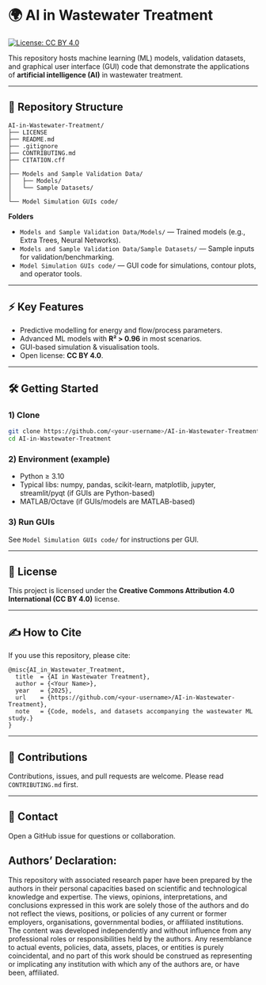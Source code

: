 # 🌍 AI in Wastewater Treatment

[![License: CC BY 4.0](https://img.shields.io/badge/License-CC%20BY%204.0-lightgrey.svg)](https://creativecommons.org/licenses/by/4.0/)

This repository hosts machine learning (ML) models, validation datasets, and graphical user interface (GUI) code that demonstrate the applications of **artificial intelligence (AI)** in wastewater treatment.

---

## 📂 Repository Structure

```
AI-in-Wastewater-Treatment/
├── LICENSE
├── README.md
├── .gitignore
├── CONTRIBUTING.md
├── CITATION.cff
│
├── Models and Sample Validation Data/
│   ├── Models/
│   └── Sample Datasets/
│
└── Model Simulation GUIs code/
```

**Folders**
- `Models and Sample Validation Data/Models/` — Trained models (e.g., Extra Trees, Neural Networks).
- `Models and Sample Validation Data/Sample Datasets/` — Sample inputs for validation/benchmarking.
- `Model Simulation GUIs code/` — GUI code for simulations, contour plots, and operator tools.

---

## ⚡ Key Features
- Predictive modelling for energy and flow/process parameters.
- Advanced ML models with **R² > 0.96** in most scenarios.
- GUI-based simulation & visualisation tools.
- Open license: **CC BY 4.0**.

---

## 🛠️ Getting Started

### 1) Clone
```bash
git clone https://github.com/<your-username>/AI-in-Wastewater-Treatment.git
cd AI-in-Wastewater-Treatment
```

### 2) Environment (example)
- Python ≥ 3.10
- Typical libs: numpy, pandas, scikit-learn, matplotlib, jupyter, streamlit/pyqt (if GUIs are Python-based)
- MATLAB/Octave (if GUIs/models are MATLAB-based)

### 3) Run GUIs
See `Model Simulation GUIs code/` for instructions per GUI.

---

## 📜 License
This project is licensed under the **Creative Commons Attribution 4.0 International (CC BY 4.0)** license.

---

## ✍️ How to Cite
If you use this repository, please cite:

```
@misc{AI_in_Wastewater_Treatment,
  title  = {AI in Wastewater Treatment},
  author = {<Your Name>},
  year   = {2025},
  url    = {https://github.com/<your-username>/AI-in-Wastewater-Treatment},
  note   = {Code, models, and datasets accompanying the wastewater ML study.}
}
```
---

## 🤝 Contributions
Contributions, issues, and pull requests are welcome. Please read `CONTRIBUTING.md` first.

---

## 📨 Contact
Open a GitHub issue for questions or collaboration.

Authors’ Declaration:
---
This repository with associated research paper have been prepared by the authors in their personal capacities based on scientific and technological knowledge and expertise. The views, opinions, interpretations, and conclusions expressed in this work are solely those of the authors and do not reflect the views, positions, or policies of any current or former employers, organisations, governmental bodies, or affiliated institutions. The content was developed independently and without influence from any professional roles or responsibilities held by the authors. Any resemblance to actual events, policies, data, assets, places, or entities is purely coincidental, and no part of this work should be construed as representing or implicating any institution with which any of the authors are, or have been, affiliated.

